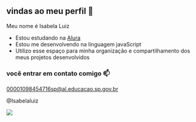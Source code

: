 ##  vindas ao meu perfil 💙

Meu nome é Isabela Luiz

- Estou estudando na [Alura](https://www.alura.com.br)
- Estou me desenvolvendo na linguagem javaScript
- Utilizo esse espaço para minha organização e compartilhamento dos meus projetos desenvolvidos

### você entrar em contato comigo 📫

00001098454716sp@al.educacao.sp.gov.br

@Isabelaluiz

![](https://media.tenor.com/rIVMen4Z4FEAAAAM/cats-kittens.gif)
